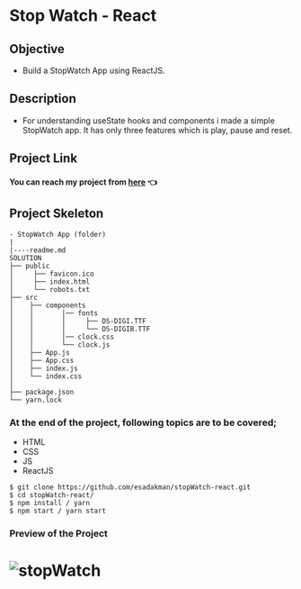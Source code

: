 # Stop Watch - React

## Objective

- Build a StopWatch App using ReactJS.

## Description

- For understanding useState hooks and components i made a simple StopWatch app. It has only three features which is play, pause and reset.

## Project Link

#### You can reach my project from [here](https://react-stopwatchh.netlify.app/) 👈

## Project Skeleton

```
- StopWatch App (folder)
|
|----readme.md
SOLUTION
├── public
│     ├── favicon.ico
│     ├── index.html
│     └── robots.txt
├── src
│    ├── components
│    │       │── fonts
│    │       │     ├── DS-DIGI.TTF
│    │       │     └── DS-DIGIB.TTF
│    │       │── clock.css
│    │       └── clock.js
│    ├── App.js
│    ├── App.css
│    ├── index.js
│    └── index.css
│
├── package.json
└── yarn.lock
```

### At the end of the project, following topics are to be covered;

- HTML
- CSS
- JS
- ReactJS

```
$ git clone https://github.com/esadakman/stopWatch-react.git
$ cd stopWatch-react/
$ npm install / yarn
$ npm start / yarn start
```

### Preview of the Project

# ![stopWatch](https://user-images.githubusercontent.com/98649983/181118968-e5111ed1-697a-41a4-8e38-29fedc780e6c.gif)
